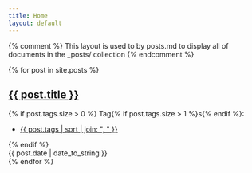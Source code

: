 ```yaml
---
title: Home
layout: default
---
```

{% comment %}
	This layout is used to by posts.md to display all of documents in
	the _posts/ collection
{% endcomment %}

{% for post in site.posts %}
<article id="{{ post.url | strip_html | replace:'/','' }}" class="blog-item-holder">
                        <div class="entry-content relative">
                            <div class="content-1170 center-relative">
                                <h2 class="entry-title">
                                    <a href="{{ post.remote_url }}" target="_blank">{{ post.title }}</a>
                                </h2>
                               {% if post.tags.size > 0 %}
  Tag{% if post.tags.size > 1 %}s{% endif %}: <div class="cat-links">
                                    <ul>
                                        <li>
                                            <a href="{ tag.url | pretty }}">{{ post.tags | sort | join: ", " }}</a>
                                        </li>
                                    </ul>
                                    {% endif %}
                                </div>
                                <div class="entry-date published">{{ post.date | date_to_string }}</div>
                                <div class="clear"></div>
                            </div>
                        </div>
                    </article>
                    {% endfor %}
